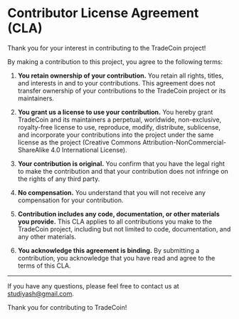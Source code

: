 # Contributor License Agreement (CLA)

Thank you for your interest in contributing to the TradeCoin project!

By making a contribution to this project, you agree to the following terms:

1. **You retain ownership of your contribution.** You retain all rights, titles, and interests in and to your contributions. This agreement does not transfer ownership of your contributions to the TradeCoin project or its maintainers.

2. **You grant us a license to use your contribution.** You hereby grant TradeCoin and its maintainers a perpetual, worldwide, non-exclusive, royalty-free license to use, reproduce, modify, distribute, sublicense, and incorporate your contributions into the project under the same license as the project (Creative Commons Attribution-NonCommercial-ShareAlike 4.0 International License).

3. **Your contribution is original.** You confirm that you have the legal right to make the contribution and that your contribution does not infringe on the rights of any third party.

4. **No compensation.** You understand that you will not receive any compensation for your contribution.

5. **Contribution includes any code, documentation, or other materials you provide.** This CLA applies to all contributions you make to the TradeCoin project, including but not limited to code, documentation, and any other materials.

6. **You acknowledge this agreement is binding.** By submitting a contribution, you acknowledge that you have read and agree to the terms of this CLA.

---

If you have any questions, please feel free to contact us at [studiyash@gmail.com](mailto:studiyash@gmail.com).

Thank you for contributing to TradeCoin!